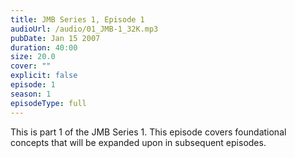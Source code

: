 ```yaml
---
title: JMB Series 1, Episode 1
audioUrl: /audio/01_JMB-1_32K.mp3
pubDate: Jan 15 2007
duration: 40:00
size: 20.0
cover: ""
explicit: false
episode: 1
season: 1
episodeType: full
---
```

This is part 1 of the JMB Series 1. This episode covers foundational concepts that will be expanded upon in subsequent episodes.
